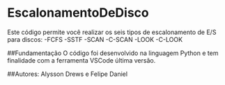 # EscalonamentoDeDisco
Este código permite você realizar os seis tipos de escalonamento de E/S para discos:
-FCFS
-SSTF 
-SCAN
-C-SCAN
-LOOK
-C-LOOK

##Fundamentação
O código foi desenvolvido na linguagem Python e tem finalidade com a ferramenta VSCode última versão.

##Autores:
Alysson Drews e Felipe Daniel
